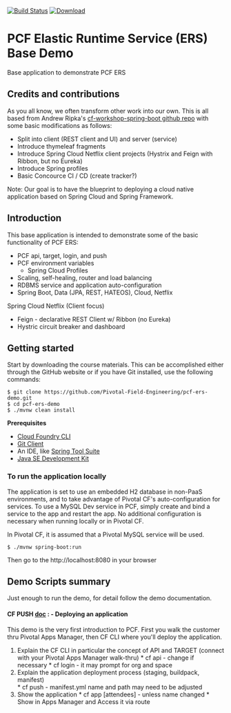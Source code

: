 [![Build Status](https://travis-ci.org/mborges-pivotal/pcf-ers-demo1.svg?branch=master)](https://travis-ci.org/mborges-pivotal/pcf-ers-demo1)
[ ![Download](https://api.bintray.com/packages/mborges-pivotal/generic/pcf-ers-demo1/images/download.svg) ](https://bintray.com/mborges-pivotal/generic/pcf-ers-demo1/_latestVersion)

# PCF Elastic Runtime Service (ERS) Base Demo
Base application to demonstrate PCF ERS

## Credits and contributions
As you all know, we often transform other work into our own. This is all based from Andrew Ripka's [cf-workshop-spring-boot github repo](https://github.com/pivotal-cf-workshop/cf-workshop-spring-boot) with some basic modifications as follows:  

- Split into client (REST client and UI) and server (service)
- Introduce thymeleaf fragments
- Introduce Spring Cloud Netflix client projects (Hystrix and Feign with Ribbon, but no Eureka)
- Introduce Spring profiles
- Basic Concource CI / CD (create tracker?)

Note: Our goal is to have the blueprint to deploying a cloud native application based on Spring Cloud and Spring Framework.

## Introduction
This base application is intended to demonstrate some of the basic functionality of PCF ERS:

* PCF api, target, login, and push
* PCF environment variables
  * Spring Cloud Profiles
* Scaling, self-healing, router and load balancing
* RDBMS service and application auto-configuration
* Spring Boot, Data (JPA, REST, HATEOS), Cloud, Netflix 

Spring Cloud Netflix (Client focus)

* Feign - declarative REST Client w/ Ribbon (no Eureka)
* Hystric circuit breaker and dashboard

## Getting started
Start by downloading the course materials.  This can be accomplished either through the GitHub website or if you have Git installed, use the following commands:

```
$ git clone https://github.com/Pivotal-Field-Engineering/pcf-ers-demo.git
$ cd pcf-ers-demo
$ ./mvnw clean install
```

**Prerequisites**
- [Cloud Foundry CLI](http://info.pivotal.io/p0R00I0eYJ011dAUCN06lR2)
- [Git Client](http://info.pivotal.io/i1RI0AUe6gN00C010l12J0R)
- An IDE, like [Spring Tool Suite](http://info.pivotal.io/f00RC0N0lh01eU21IAJ260R)
- [Java SE Development Kit](http://info.pivotal.io/n0I60i3021AN0JU0le10CRR)

### To run the application locally
The application is set to use an embedded H2 database in non-PaaS environments, and to take advantage of Pivotal CF's auto-configuration for services. To use a MySQL Dev service in PCF, simply create and bind a service to the app and restart the app. No additional configuration is necessary when running locally or in Pivotal CF.

In Pivotal CF, it is assumed that a Pivotal MySQL service will be used.

```
$ ./mvnw spring-boot:run
```

Then go to the http://localhost:8080 in your browser

## Demo Scripts summary
Just enough to run the demo, for detail follow the demo documentation.

#### **CF PUSH [doc](docs/demo_01.adoc) : - Deploying an application**
This demo is the very first introduction to PCF. First you walk the customer thru Pivotal Apps Manager, then CF CLI where you'll deploy the application.

  1. Explain the CF CLI in particular the concept of API and TARGET (connect with your Pivotal Apps Manager walk-thru)
    * cf api - change if necessary
    * cf login - it may prompt for org and space
  1. Explain the application deployment process (staging, buildpack, manifest)  
    * cf push - manifest.yml name and path may need to be adjusted 
  1. Show the application 
    * cf app [attendees] - unless name changed
    * Show in Apps Manager and Access it via route

